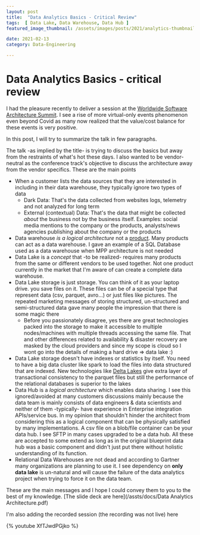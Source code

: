 ```yaml
---
layout: post  
title:  "Data Analytics Basics - Critical Review"  
tags:  [ Data Lake, Data Warehouse, Data Hub ]  
featured_image_thumbnail: /assets/images/posts/2021/analytics-thumbnail.jpg

date: 2021-02-13
category: Data-Engineering

---
```


# Data Analytics Basics - critical review 

I had the pleasure recently to deliver a session at the [Worldwide Software Architecture Summit](https://architecture.geekle.us/). I see a rise of more virtual-only events phenomenon even beyond Covid as many now realized that the value/cost balance for these events is very positive. 

 In this post, I will try to summarize the talk in few paragraphs. 

The talk -as implied by the title- is trying to discuss the basics but away from the restraints of what's hot these days. I also wanted to be vendor-neutral as the conference track's objective to discuss the architecture away from the vendor specifics. These are the main points 

- When a customer lists the data sources that they are interested in including in their data warehouse, they typically ignore two types of data 
  - Dark Data: That's the data collected from websites logs, telemetry and not analyzed for long term
  - External (contextual) Data: That's the data that might be collected *about* the business not by the business itself. Examples: social media mentions to the company or the products, analysts/news agencies publishing about the company or the products 
- Data warehouse *is a logical architecture* not a <u>product</u>. Many products can act as a data warehouse. I gave an example of a SQL Database used as a data warehouse when MPP architecture is not needed 
- Data Lake is a *concept* that -to be realized- requires many products from the same or different vendors to be used together. Not one product currently in the market that I'm aware of can create a complete data warehouse. 
- Data Lake storage is just storage. You can think of it as your laptop drive. you save files on it. These files can be of a special type that represent data (csv, parquet, avro...) or just files like pictures. The repeated marketing messages of storing structured, un-structured and semi-structured data gave many people the impression that there is some magic there
  - Before you passionately disagree, yes there are great technologies packed into the storage to make it accessible to multiple nodes/machines with multiple threads accessing the same file. That and other differences related to availability & disaster recovery are masked by the cloud providers and since my scope is cloud so I wont go into the details of making a hard drive => data lake :)
- Data Lake storage doesn't have indexes or statistics by itself. You need to have a big data cluster like spark to load the files into data structured that are indexed. New technologies like [Delta Lakes](https://delta.io/) give extra layer of transactional consistency to the parquet files but still the performance of the relational databases is superior to the lakes
- Data Hub is a *logical architecture* which enables data sharing. I see this ignored/avoided at many customers discussions mainly because the data team is mainly consists of data engineers & data scientists and neither of them -typically- have experience in Enterprise integration APIs/service bus. In my opinion that shouldn't hinder the architect from considering this as a logical component that can be physically satisfied by many implementations. A csv file on a blob/file container can be your data hub. I see SFTP in many cases upgraded to be a data hub. All these are accepted to some extend as long as in the original blueprint data hub was a basic component and didn't just put there without holistic understanding of its function. 
- Relational Data Warehouses are not dead and according to Gartner many organizations are planning to use it. I see dependency on **only data lake** is un-natural and will cause the failure of the data analytics project when trying to force it on the data team. 

These are the main messages and I hope I could convey them to you to the best of my knowledge. [The slide deck are here](/assts/docs/Data Analytics Architecture.pdf) 

I'm also adding the recorded session (the recording was not live) here

{% youtube XfTJwdPGjko %}

